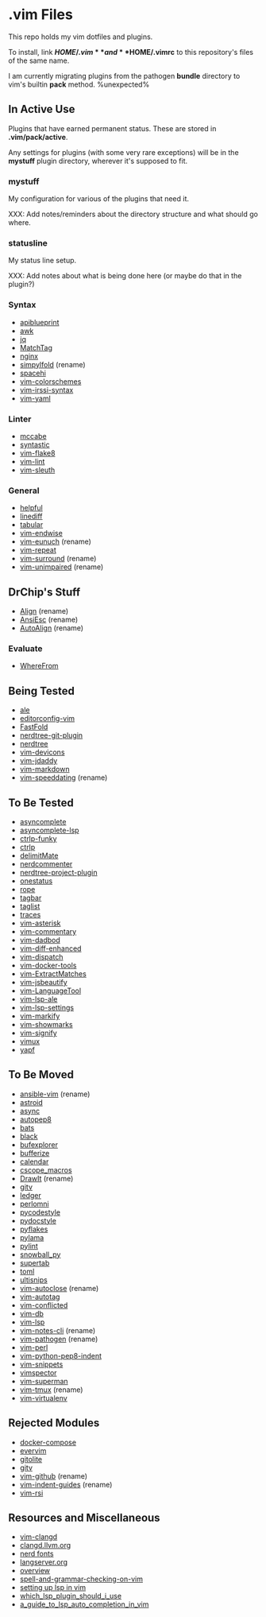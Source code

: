 # .vim Files

This repo holds my vim dotfiles and plugins.

To install, link **$HOME/.vim** and **$HOME/.vimrc** to this repository's
files of the same name.

I am currently migrating plugins from the pathogen **bundle** directory to
vim's builtin **pack** method.
%unexpected%

## In Active Use

Plugins that have earned permanent status. These are stored in
**.vim/pack/active**.

Any settings for plugins (with some very rare exceptions) will be in the
**mystuff** plugin directory, wherever it's supposed to fit.

### mystuff

My configuration for various of the plugins that need it.

XXX: Add notes/reminders about the directory structure and what should go
     where.

### statusline

My status line setup.

XXX: Add notes about what is being done here (or maybe do that in the plugin?)

### Syntax

* [apiblueprint](https://github.com/kylef/apiblueprint.vim.git)
* [awk](https://github.com/vim-scripts/awk.vim)
* [jq](https://github.com/vito-c/jq.vim.git)
* [MatchTag](https://github.com/gregsexton/MatchTag.git)
* [nginx](https://github.com/chr4/nginx.vim)
* [simpylfold](https://github.com/tmhedberg/simpylfold) (rename)
* [spacehi](https://github.com/jpalardy/spacehi.vim.git)
* [vim-colorschemes](https://github.com/flazz/vim-colorschemes.git)
* [vim-irssi-syntax](https://github.com/isundil/vim-irssi-syntax.git)
* [vim-yaml](https://github.com/stephpy/vim-yaml)

### Linter

* [mccabe](https://github.com/PyCQA/mccabe)
* [syntastic](https://github.com/scrooloose/syntastic.git)
* [vim-flake8](https://github.com/nvie/vim-flake8)
* [vim-lint](https://github.com/dbakker/vim-lint.git)
* [vim-sleuth](https://github.com/tpope/vim-sleuth.git)

### General

* [helpful](https://github.com/tweekmonster/helpful.vim.git)
* [linediff](https://github.com/AndrewRadev/linediff.vim.git)
* [tabular](https://github.com/godlygeek/tabular.git)
* [vim-endwise](https://github.com/tpope/vim-endwise.git)
* [vim-eunuch](https://github.com/tpope/vim-eunuch.git) (rename)
* [vim-repeat](https://github.com/tpope/vim-repeat.git)
* [vim-surround](https://github.com/tpope/vim-surround.git) (rename)
* [vim-unimpaired](https://github.com/tpope/vim-unimpaired.git) (rename)

## DrChip's Stuff

* [Align](https://github.com/vim-scripts/Align.git) (rename)
* [AnsiEsc](https://github.com/vim-scripts/AnsiEsc.vim.git) (rename)
* [AutoAlign](https://github.com/vim-scripts/AutoAlign.git) (rename)

### Evaluate

* [WhereFrom](https://www.drchip.org/astronaut/vim/index.html#WHEREFROM)

## Being Tested

* [ale](https://github.com/dense-analysis/ale.git)
* [editorconfig-vim](https://github.com/editorconfig/editorconfig-vim.git)
* [FastFold](https://github.com/Konfekt/FastFold.git)
* [nerdtree-git-plugin](https://github.com/Xuyuanp/nerdtree-git-plugin.git)
* [nerdtree](https://github.com/preservim/nerdtree.git)
* [vim-devicons](https://github.com/ryanoasis/vim-devicons.git)
* [vim-jdaddy](https://github.com/tpope/vim-jdaddy.git)
* [vim-markdown](https://github.com/preservim/vim-markdown.git)
* [vim-speeddating](https://github.com/tpope/vim-speeddating.git) (rename)

## To Be Tested

* [asyncomplete](https://github.com/prabirshrestha/asyncomplete.vim.git)
* [asyncomplete-lsp](https://github.com/prabirshrestha/asyncomplete-lsp.vim.git)
* [ctrlp-funky](https://github.com/tacahiroy/ctrlp-funky.git)
* [ctrlp](https://github.com/ctrlpvim/ctrlp.vim)
* [delimitMate](https://github.com/Raimondi/delimitMate.git)
* [nerdcommenter](https://github.com/scrooloose/nerdcommenter)
* [nerdtree-project-plugin](https://github.com/scrooloose/nerdtree-project-plugin.git)
* [onestatus](https://github.com/narajaon/onestatus.git)
* [rope](https://github.com/python-rope/rope)
* [tagbar](https://github.com/preservim/tagbar.git)
* [taglist](https://github.com/vim-scripts/taglist.vim.git)
* [traces](https://github.com/markonm/traces.vim.git)
* [vim-asterisk](https://github.com/haya14busa/vim-asterisk.git)
* [vim-commentary](https://github.com/tpope/vim-commentary.git)
* [vim-dadbod](https://github.com/tpope/vim-dadbod.git)
* [vim-diff-enhanced](https://github.com/chrisbra/vim-diff-enhanced.git)
* [vim-dispatch](https://github.com/tpope/vim-dispatch.git)
* [vim-docker-tools](https://github.com/kevinhui/vim-docker-tools)
* [vim-ExtractMatches](https://github.com/inkarkat/vim-ExtractMatches.git)
* [vim-jsbeautify](https://github.com/maksimr/vim-jsbeautify.git)
* [vim-LanguageTool](https://github.com/dpelle/vim-LanguageTool.git)
* [vim-lsp-ale](https://github.com/rhysd/vim-lsp-ale.git)
* [vim-lsp-settings](https://github.com/mattn/vim-lsp-settings.git)
* [vim-markify](https://github.com/dhruvasagar/vim-markify)
* [vim-showmarks](https://github.com/jacquesbh/vim-showmarks.git)
* [vim-signify](https://github.com/mhinz/vim-signify.git)
* [vimux](https://github.com/preservim/vimux.git)
* [yapf](https://github.com/google/yapf)

## To Be Moved

* [ansible-vim](https://github.com/pearofducks/ansible-vim.git) (rename)
* [astroid](https://github.com/PyCQA/astroid)
* [async](https://github.com/prabirshrestha/async.vim.git)
* [autopep8](https://github.com/hhatto/autopep8)
* [bats](https://github.com/aliou/bats.vim)
* [black](https://github.com/ambv/black)
* [bufexplorer](https://github.com/jlanzarotta/bufexplorer.git)
* [bufferize](https://github.com/AndrewRadev/bufferize.vim.git)
* [calendar](https://github.com/itchyny/calendar.vim)
* [cscope_macros](https://github.com/vim-scripts/cscope_macros.vim.git)
* [DrawIt](https://github.com/vim-scripts/DrawIt.git) (rename)
* [gitv](https://github.com/gregsexton/gitv)
* [ledger](https://github.com/vim-scripts/ledger.vim.git)
* [perlomni](https://github.com/c9s/perlomni.vim.git)
* [pycodestyle](https://github.com/PyCQA/pycodestyle)
* [pydocstyle](https://github.com/PyCQA/pydocstyle)
* [pyflakes](https://github.com/PyCQA/pyflakes)
* [pylama](https://github.com/klen/pylama)
* [pylint](https://github.com/PyCQA/pylint)
* [snowball_py](https://github.com/diraol/snowball_py)
* [supertab](https://github.com/ervandew/supertab.git)
* [toml](https://github.com/uiri/toml.git)
* [ultisnips](https://github.com/SirVer/ultisnips.git)
* [vim-autoclose](https://github.com/Townk/vim-autoclose.git) (rename)
* [vim-autotag](https://github.com/craigemery/vim-autotag)
* [vim-conflicted](https://github.com/christoomey/vim-conflicted.git)
* [vim-db](https://github.com/tpope/vim-db.git)
* [vim-lsp](https://github.com/prabirshrestha/vim-lsp.git)
* [vim-notes-cli](https://github.com/rhysd/vim-notes-cli.git) (rename)
* [vim-pathogen](https://github.com/tpope/vim-pathogen.git) (rename)
* [vim-perl](https://github.com/vim-perl/vim-perl.git)
* [vim-python-pep8-indent](https://github.com/hynek/vim-python-pep8-indent)
* [vim-snippets](https://github.com/honza/vim-snippets.git)
* [vimspector](https://github.com/puremourning/vimspector.git)
* [vim-superman](https://github.com/jez/vim-superman.git)
* [vim-tmux](https://github.com/tmux-plugins/vim-tmux.git) (rename)
* [vim-virtualenv](https://github.com/jmcantrell/vim-virtualenv)

## Rejected Modules

* [docker-compose](https://github.com/skanehira/docker-compose.vim)
* [evervim](https://github.com/kakkyz81/evervim.git)
* [gitolite](https://github.com/tmatilai/gitolite.vim.git)
* [gitv](https://github.com/gregsexton/gitv)
* [vim-github](https://github.com/thinca/vim-github.git) (rename)
* [vim-indent-guides](https://github.com/nathanaelkane/vim-indent-guides.git) (rename)
* [vim-rsi](https://github.com/tpope/vim-rsi.git)

## Resources and Miscellaneous

* [vim-clangd](http://aliquote.org/post/vim-clangd/)
* [clangd.llvm.org](https://clangd.llvm.org/)
* [nerd fonts](https://github.com/ryanoasis/nerd-fonts)
* [langserver.org](https://langserver.org/)
* [overview](https://microsoft.github.io/language-server-protocol/overviews/lsp/overview/)
* [spell-and-grammar-checking-on-vim](https://ncona.com/2018/12/spell-and-grammar-checking-on-vim/)
* [setting up lsp in vim](https://ncona.com/2021/12/setting-up-lsp-in-vim)
* [which_lsp_plugin_should_i_use](https://www.reddit.com/r/vim/comments/7lnhrt/which_lsp_plugin_should_i_use/)
* [a_guide_to_lsp_auto_completion_in_vim](https://www.reddit.com/r/vim/comments/b33lc1/a_guide_to_lsp_auto_completion_in_vim/)